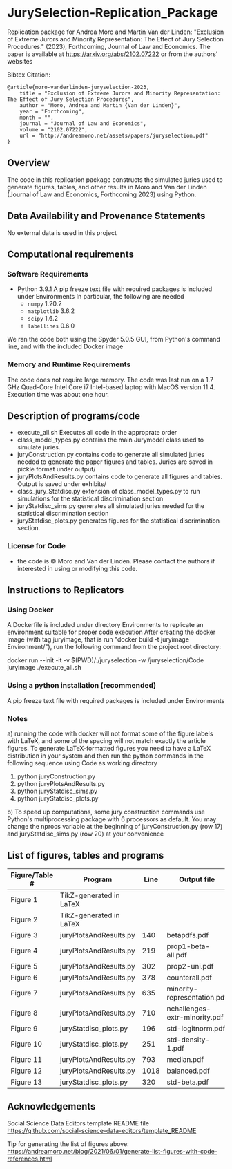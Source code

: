 # JurySelection-Replication_Package

Replication package for Andrea Moro and Martin Van der Linden: "Exclusion of Extreme Jurors and Minority Representation: The Effect of Jury Selection Procedures." (2023), Forthcoming, Journal of Law and Economics. The paper is available at https://arxiv.org/abs/2102.07222 or from the authors' websites

Bibtex Citation:

```
@article{moro-vanderlinden-juryselection-2023,
    title = "Exclusion of Extreme Jurors and Minority Representation: The Effect of Jury Selection Procedures",
    author = "Moro, Andrea and Martin {Van der Linden}",
    year = "Forthcoming",
    month = "",
    journal = "Journal of Law and Economics",
    volume = "2102.07222",
    url = "http://andreamoro.net/assets/papers/juryselection.pdf"
}
```

Overview
--------

The code in this replication package constructs the simulated juries used to generate figures, tables, and other results in Moro and Van der Linden (Journal of Law and Economics, Forthcoming 2023) using Python.

Data Availability and Provenance Statements
----------------------------

No external data is used in this project

Computational requirements
---------------------------

### Software Requirements

- Python 3.9.1
  A pip freeze text file with required packages is included under Environments
  In particular, the following are needed
  - `numpy` 1.20.2
  - `matplotlib` 3.6.2
  - `scipy` 1.6.2
  - `labellines` 0.6.0

We ran the code both using the Spyder 5.0.5 GUI, from Python's command line, and with the included Docker image

### Memory and Runtime Requirements

The code does not require large memory. The code was last run on a 1.7 GHz Quad-Core Intel Core i7 Intel-based laptop with MacOS version 11.4. Execution time was about one hour.

Description of programs/code
----------------------------

- execute_all.sh Executes all code in the approprate order
- class_model_types.py contains the main Jurymodel class used to simulate juries.
- juryConstruction.py contains code to generate all simulated juries needed to generate the paper figures and tables. Juries are saved in pickle format under output/
- juryPlotsAndResults.py contains code to generate all figures and tables. Output is saved under exhibits/
- class_jury_Statdisc.py
extension of class_model_types.py to run simulations for the statistical discrimination section
- juryStatdisc_sims.py
generates all simulated juries needed for the statistical discrimination section
- juryStatdisc_plots.py generates figures for the statistical discrimination section.

### License for Code

- the code is © Moro and Van der Linden. Please contact the authors if interested in using or modifying this code.

Instructions to Replicators
---------------------------

### Using Docker
A Dockerfile is included under directory Environments to replicate an environment suitable for proper code execution
After creating the docker image (with tag juryimage, that is run "docker build -t juryimage Environment/"), run the following command from the project root directory:

docker run --init -it -v $(PWD)/:/juryselection -w /juryselection/Code juryimage ./execute_all.sh

### Using a python installation (recommended)
A pip freeze text file with required packages is included under Environments

### Notes

a) running the code with docker will not format some of the figure labels with LaTeX, and some of the spacing will not match exactly the article figures. To generate LaTeX-formatted figures you need to have a LaTeX distribution in your system and then run the python commands in the following sequence using Code as working directory

  1) python juryConstruction.py
  2) python juryPlotsAndResults.py
  3) python juryStatdisc_sims.py
  4) python juryStatdisc_plots.py

b) To speed up computations, some jury construction commands use Python's multiprocessing package with 6 processors as default. You may change the nprocs variable at the beginning of juryConstruction.py (row 17) and juryStatdisc_sims.py (row 20) at your convenience

List of figures, tables and programs
---------------------------

| Figure/Table # | Program                  | Line | Output file
|----------------|--------------------------|-------------|-------------------------------|
| Figure 1       | TikZ-generated in LaTeX  |      |                                      |
| Figure 2       | TikZ-generated in LaTeX  |      |                                      |
| Figure 3       | juryPlotsAndResults.py   | 140  |  betapdfs.pdf                        |  
| Figure 4       | juryPlotsAndResults.py   | 219  |  prop1-beta-all.pdf                  | 
| Figure 5       | juryPlotsAndResults.py   | 302  |  prop2-uni.pdf                       | 
| Figure 6       | juryPlotsAndResults.py   | 378  |  counterall.pdf                      | 
| Figure 7       | juryPlotsAndResults.py   | 635  |  minority-representation.pdf         | 
| Figure 8       | juryPlotsAndResults.py   | 710  |  nchallenges-extr-minority.pdf       | 
| Figure 9       | juryStatdisc_plots.py    | 196  |  std-logitnorm.pdf                   | 
| Figure 10      | juryStatdisc_plots.py    | 251  |  std-density-1.pdf                   |
| Figure 11      | juryPlotsAndResults.py   | 793  |  median.pdf                          | 
| Figure 12      | juryPlotsAndResults.py   | 1018 |  balanced.pdf                        |
| Figure 13      | juryStatdisc_plots.py    | 320  |  std-beta.pdf                        | 


## Acknowledgements
Social Science Data Editors template README file https://github.com/social-science-data-editors/template_README

Tip for generating the list of figures above: https://andreamoro.net/blog/2021/06/01/generate-list-figures-with-code-references.html
